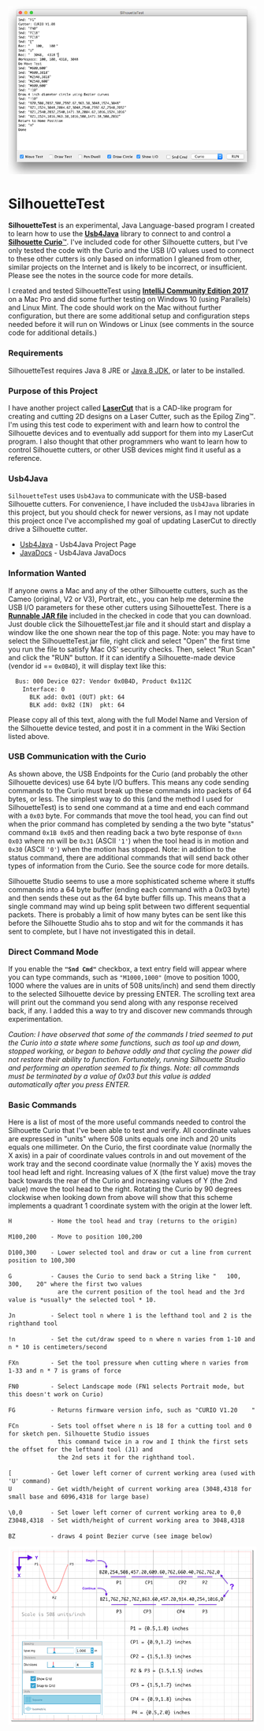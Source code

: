 <p align="center"><img src="https://github.com/wholder/SilhouetteTest/blob/master/images/SilhouetteTest%20Screenshot.png"></p>

# SilhouetteTest
**SilhouetteTest** is an experimental, Java Language-based program I created to learn how to use the [**Usb4Java**](http://usb4java.org) library to connect to and control a [**Silhouette Curio**™](https://www.silhouetteamerica.com/shop/silhouette-curio-products).  I've included code for other Silhouette cutters, but I've only tested the code with the Curio and the USB I/O values used to connect to these other cutters is only based on information I gleaned from other, similar projects on the Internet and is likely to be incorrect, or insufficient.  Please see the notes in the source code for more details.

I created and tested SilhouetteTest using [**IntelliJ Community Edition 2017**](https://www.jetbrains.com/idea/download/#section=mac) on a Mac Pro and did some further testing on Windows 10 (using Parallels) and Linux Mint.  The code should work on the Mac without further configuration, but there are some additional setup and configuration steps needed before it will run on Windows or Linux (see comments in the source code for additional details.)
### Requirements
SilhouetteTest requires Java 8 JRE or [Java 8 JDK](http://www.oracle.com/technetwork/java/javase/downloads/jdk8-downloads-2133151.html), or later to be installed.
### Purpose of this Project
I have another project called [**LaserCut**](https://github.com/wholder/LaserCut) that is a CAD-like program for creating and cutting 2D designs on a Laser Cutter, such as the Epilog Zing™.  I'm using this test code to experiment with and learn how to control the Silhouette devices and to eventually add support for them into my LaserCut program.  I also thought that other programmers who want to learn how to control Silhouette cutters, or other USB devices might find it useful as a reference.
### Usb4Java
`SilhouetteTest` uses `Usb4Java` to communicate with the USB-based Silhouette cutters.  For convenience, I have included the `Usb4Java` libraries in this project, but you should check for newer versions, as I may not update this project once I've accomplished my goal of updating LaserCut to directly drive a Silhouette cutter.
- [Usb4Java](http://usb4java.org) - Usb4Java Project Page
- [JavaDocs](http://usb4java.org/apidocs/index.html) - Usb4Java JavaDocs
### Information Wanted
If anyone owns a Mac and any of the other Silhouette cutters, such as the Cameo (original, V2 or V3), Portrait, etc., you can help me determine the USB I/O parameters for these other cutters using SilhouetteTest.  There is a [**Runnable JAR file**](https://github.com/wholder/SilhouetteTest/tree/master/out/artifacts/SilhouetteTest_jar) included in the checked in code that you can download.  Just double click the SilhouetteTest.jar file and it should start and display a window like the one shown near the top of this page.  Note: you may have to select the SilhouetteTest.jar file, right click and select "Open" the first time you run the file to satisfy Mac OS' security checks.  Then, select "Run Scan" and click the "RUN" button.  If it can identify a Silhouette-made device (vendor id == `0x0B4D`), it will display text like this:

      Bus: 000 Device 027: Vendor 0x0B4D, Product 0x112C
        Interface: 0
          BLK add: 0x01 (OUT) pkt: 64
          BLK add: 0x82 (IN)  pkt: 64

Please copy all of this text, along with the full Model Name and Version of the Silhouette device tested, and post it in a comment in the Wiki Section listed above.
### USB Communication with the Curio
As shown above, the USB Endpoints for the Curio (and probably the other Silhouette devices) use 64 byte I/O buffers.  This means any code sending commands to the Curio must break up these commands into packets of 64 bytes, or less.  The simplest way to do this (and the method I used for SilhouetteTest)  is to send one command at a time and end each command with a `0x03` byte.  For commands that move the tool head, you can find out when the prior command has completed by sending a the two byte "status" command `0x1B 0x05` and then reading back a two byte response of `0xnn 0x03` where nn will be `0x31` (ASCII `'1'`) when the tool head is in motion and `0x30` (ASCII `'0'`) when the motion has stopped.  Note: in addition to the status command, there are additional commands that will send back other types of information from the Curio.  See the source code for more details. 

Silhouette Studio seems to use a more sophisticated scheme where it stuffs commands into a 64 byte buffer (ending each command with a 0x03 byte) and then sends these out as the 64 byte buffer fills up.  This means that a single command may wind up being split between two different sequential packets.  There is probably a limit of how many bytes can be sent like this before the Silhouette Studio ahs to stop and wit for the commands it has sent to complete, but I have not investigated this in detail.
### Direct Command Mode
If you enable the **`"Snd Cmd"`** checkbox, a text entry field will appear where you can type commands, such as `"M1000,1000"` (move to position 1000, 1000 where the values are in units of 508 units/inch) and send them directly to the selected Silhouette device by pressing ENTER.  The scrolling text area will print out the command you send along with any response received back, if any.  I added this a way to try and discover new commands through experimentation.  

_Caution: I have observed that some of the commands I tried seemed to put the Curio into a state where some functions, such as tool up and down, stopped working, or began to behave oddly and that cycling the power did not restore their ability to function.  Fortunately, running Silhouette Studio and performing an operation seemed to fix things.  Note: all commands must be terminated by a value of 0x03 but this value is added automatically after you press ENTER._
### Basic Commands
Here is a list of most of the more useful commands needed to control the Silhouette Curio that I've been able to test and verify.  All coordinate values are expressed in "units" where 508 units equals one inch and 20 units equals one millimeter.  On the Curio, the first coordinate value (normally the X axis) in a pair of coordinate values controls in and out movement of the work tray and the second coordinate value (normally the Y axis) moves the tool head left and right.  Increasing values of X (the first value) move the tray back towards the rear of the Curio and increasing values of Y (the 2nd value) move the tool head to the right.  Rotating the Curio by 90 degrees clockwise when looking down from above will show that this scheme implements a quadrant 1 coordinate system with the origin at the lower left.

    H           - Home the tool head and tray (returns to the origin)
    
    M100,200    - Move to position 100,200
    
    D100,300    - Lower selected tool and draw or cut a line from current position to 100,300
    
    G           - Causes the Curio to send back a String like "   100,   300,    20" where the first two values
                  are the current position of the tool head and the 3rd value is *usually* the selected tool * 10.
                  
    Jn          - Select tool n where 1 is the lefthand tool and 2 is the righthand tool
    
    !n          - Set the cut/draw speed to n where n varies from 1-10 and n * 10 is centimeters/second
    
    FXn         - Set the tool pressure when cutting where n varies from 1-33 and n * 7 is grams of force
    
    FN0         - Select Landscape mode (FN1 selects Portrait mode, but this doesn't work on Curio)
    
    FG          - Returns firmware version info, such as "CURIO V1.20    "
    
    FCn         - Sets tool offset where n is 18 for a cutting tool and 0 for sketch pen. Silhouette Studio issues
                  this command twice in a row and I think the first sets the offset for the lefthand tool (J1) and
                  the 2nd sets it for the righthand tool.
                  
    [           - Get lower left corner of current working area (used with 'U' command)
    U           - Get width/height of current working area (3048,4318 for small base and 6096,4318 for large base)
    
    \0,0        - Set lower left corner of current working area to 0,0
    Z3048,4318  - Set width/height of current working area to 3048,4318
                  
    BZ          - draws 4 point Bezier curve (see image below)

<p align="center"><img src="https://github.com/wholder/SilhouetteTest/blob/master/images/Bezier Curve.png"></p>
